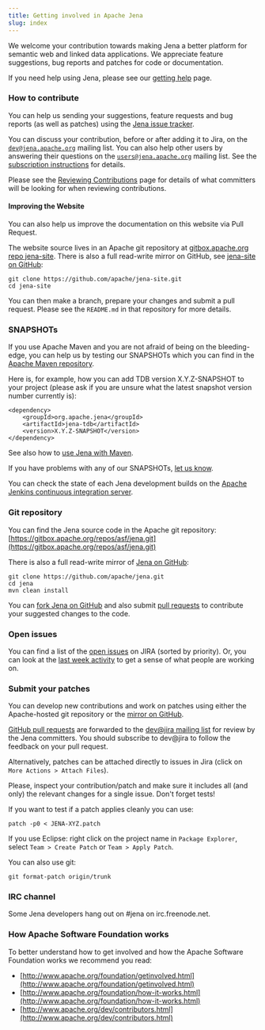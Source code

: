 ```yaml
---
title: Getting involved in Apache Jena
slug: index
---
```


We welcome your contribution towards making Jena a better platform for semantic web and linked data applications.
We appreciate feature suggestions, bug reports and patches for code or documentation.

If you need help using Jena, please see our [getting help](../help_and_support) page.

### How to contribute

You can help us sending your suggestions, feature requests and bug reports (as well as patches) using the [Jena issue tracker](https://issues.apache.org/jira/browse/JENA).

You can discuss your contribution, before or after adding it to Jira, on the [`dev@jena.apache.org`](mailto:dev@jena.apache.org) mailing list.
You can also help other users by answering their questions on the [`users@jena.apache.org`](mailto:users@jena.apache.org) mailing list.
See the [subscription instructions](../help_and_support) for details.

Please see the [Reviewing Contributions](reviewing_contributions.html) page for details of what committers will be looking for when reviewing contributions.

#### Improving the Website

You can also help us improve the documentation on this website via Pull Request.

The website source lives in an Apache git repository at [gitbox.apache.org repo
jena-site](https://gitbox.apache.org/repos/asf/jena-site.git). There is also a
full read-write mirror on GitHub, see 
[jena-site on GitHub](https://github.com/apache/jena-site):

    git clone https://github.com/apache/jena-site.git
    cd jena-site

You can then make a branch, prepare your changes and submit a pull request.  Please see the `README.md` in that repository for more details.

### SNAPSHOTs

If you use Apache Maven and you are not afraid of being on the bleeding-edge, you can help us by testing our SNAPSHOTs which you can find in the [Apache Maven repository](https://repository.apache.org/content/repositories/snapshots/org/apache/jena/).

Here is, for example, how you can add TDB version X.Y.Z-SNAPSHOT to your project (please ask if you are unsure what the latest snapshot version number currently is):

    <dependency>
        <groupId>org.apache.jena</groupId>
        <artifactId>jena-tdb</artifactId>
        <version>X.Y.Z-SNAPSHOT</version>
    </dependency>

See also how to [use Jena with Maven](/download/maven.html).

If you have problems with any of our SNAPSHOTs, [let us know](/help_and_support/).

You can check the state of each Jena development builds
on the [Apache Jenkins continuous integration server](https://builds.apache.org/pview/?match=Jena_.*).

### Git repository

You can find the Jena source code in the Apache git repository: 
[https://gitbox.apache.org/repos/asf/jena.git](https://gitbox.apache.org/repos/asf/jena.git)

There is also a full read-write mirror of [Jena on GitHub](https://github.com/apache/jena):

    git clone https://github.com/apache/jena.git
    cd jena
    mvn clean install

You can [fork Jena on GitHub](https://github.com/apache/jena/fork) and also submit [pull requests](https://github.com/apache/jena/pulls) to 
contribute your suggested changes to the code.

### Open issues

You can find a list of the [open issues](https://issues.apache.org/jira/secure/IssueNavigator.jspa?reset=true&jqlQuery=project+%3D+JENA+AND+status+%3D+Open+ORDER+BY+priority+DESC&mode=hide) on JIRA (sorted by priority).
Or, you can look at the [last week activity](https://issues.apache.org/jira/secure/QuickSearch.jspa?searchString=jena+updated:-1w) to get a sense of what people are working on.

### Submit your patches

You can develop new contributions and work on patches using either the
Apache-hosted git repository or the [mirror on GitHub](https://github.com/apache/jena
).  

[GitHub pull requests](https://github.com/apache/jena/pulls) are forwarded to the
[dev@jira mailing list](/help_and_support/) for review by the Jena committers. 
You should subscribe to dev@jira to follow the feedback on your pull request. 


Alternatively, patches can be attached directly to issues in Jira 
(click on `More Actions > Attach Files`).

Please, inspect your contribution/patch and make sure it includes all (and
only) the relevant changes for a single issue. Don't forget tests!

If you want to test if a patch applies cleanly you can use:

    patch -p0 < JENA-XYZ.patch

If you use Eclipse: right click on the project name in `Package Explorer`,
select `Team > Create Patch` or `Team > Apply Patch`.

You can also use git:

    git format-patch origin/trunk

### IRC channel

Some Jena developers hang out on #jena on irc.freenode.net.

### How Apache Software Foundation works

To better understand how to get involved and how the Apache Software Foundation works we recommend you read:

 * [http://www.apache.org/foundation/getinvolved.html](http://www.apache.org/foundation/getinvolved.html)
 * [http://www.apache.org/foundation/how-it-works.html](http://www.apache.org/foundation/how-it-works.html)
 * [http://www.apache.org/dev/contributors.html](http://www.apache.org/dev/contributors.html)